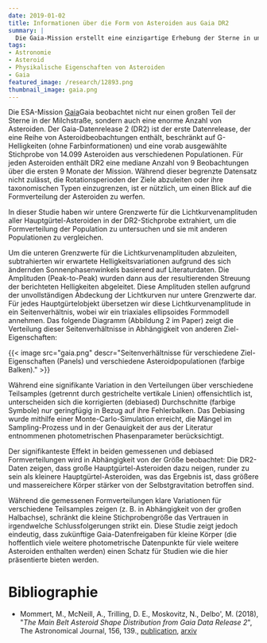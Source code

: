 ```yaml
---
date: 2019-01-02
title: Informationen über die Form von Asteroiden aus Gaia DR2
summary: |
  Die Gaia-Mission erstellt eine einzigartige Erhebung der Sterne in unserer Milchstraße – sie beobachtet jedoch auch Asteroiden, die ihr Sichtfeld durchqueren. Wir leiten Informationen über die Formverteilungen verschiedener Asteroidpopulationen aus der ersten Charge von Asteroidendaten von Gaia ab.
tags:
- Astronomie
- Asteroid
- Physikalische Eigenschaften von Asteroiden
- Gaia
featured_image: /research/12893.png
thumbnail_image: gaia.png
---
```


Die ESA-Mission [Gaia](http://sci.esa.int/gaia/)Gaia beobachtet nicht nur einen großen Teil der Sterne in der Milchstraße, sondern auch eine enorme Anzahl von Asteroiden. Der Gaia-Datenrelease 2 (DR2) ist der erste Datenrelease, der eine Reihe von Asteroidbeobachtungen enthält, beschränkt auf G-Helligkeiten (ohne Farbinformationen) und eine vorab ausgewählte Stichprobe von 14.099 Asteroiden aus verschiedenen Populationen. Für jeden Asteroiden enthält DR2 eine mediane Anzahl von 9 Beobachtungen über die ersten 9 Monate der Mission. Während dieser begrenzte Datensatz nicht zulässt, die Rotationsperioden der Ziele abzuleiten oder ihre taxonomischen Typen einzugrenzen, ist er nützlich, um einen Blick auf die Formverteilung der Asteroiden zu werfen.

In dieser Studie haben wir untere Grenzwerte für die Lichtkurvenamplituden aller Hauptgürtel-Asteroiden in der DR2-Stichprobe extrahiert, um die Formverteilung der Population zu untersuchen und sie mit anderen Populationen zu vergleichen.

Um die unteren Grenzwerte für die Lichtkurvenamplituden abzuleiten, subtrahierten wir erwartete Helligkeitsvariationen aufgrund des sich ändernden Sonnenphasenwinkels basierend auf Literaturdaten. Die Amplituden (Peak-to-Peak) wurden dann aus der resultierenden Streuung der berichteten Helligkeiten abgeleitet. Diese Amplituden stellen aufgrund der unvollständigen Abdeckung der Lichtkurven nur untere Grenzwerte dar. Für jedes Hauptgürtelobjekt übersetzen wir diese Lichtkurvenamplitude in ein Seitenverhältnis, wobei wir ein triaxiales ellipsoides Formmodell annehmen. Das folgende Diagramm (Abbildung 2 im Paper) zeigt die Verteilung dieser Seitenverhältnisse in Abhängigkeit von anderen Ziel-Eigenschaften:

{{< image
src="gaia.png"
descr="Seitenverhältnisse für verschiedene Ziel-Eigenschaften (Panels) und verschiedene Asteroidpopulationen (farbige Balken)." >}}


Während eine signifikante Variation in den Verteilungen über verschiedene Teilsamples (getrennt durch gestrichelte vertikale Linien) offensichtlich ist, unterscheiden sich die korrigierten (debiased) Durchschnitte (farbige Symbole) nur geringfügig in Bezug auf ihre Fehlerbalken. Das Debiasing wurde mithilfe einer Monte-Carlo-Simulation erreicht, die Mängel im Sampling-Prozess und in der Genauigkeit der aus der Literatur entnommenen photometrischen Phasenparameter berücksichtigt.

Der signifikanteste Effekt in beiden gemessenen und debiased Formverteilungen wird in Abhängigkeit von der Größe beobachtet: Die DR2-Daten zeigen, dass große Hauptgürtel-Asteroiden dazu neigen, runder zu sein als kleinere Hauptgürtel-Asteroiden, was das Ergebnis ist, dass größere und massereichere Körper stärker von der Selbstgravitation betroffen sind.

Während die gemessenen Formverteilungen klare Variationen für verschiedene Teilsamples zeigen (z. B. in Abhängigkeit von der großen Halbachse), schränkt die kleine Stichprobengröße das Vertrauen in irgendwelche Schlussfolgerungen strikt ein. Diese Studie zeigt jedoch eindeutig, dass zukünftige Gaia-Datenfreigaben für kleine Körper (die hoffentlich viele weitere photometrische Datenpunkte für viele weitere Asteroiden enthalten werden) einen Schatz für Studien wie die hier präsentierte bieten werden.

# Bibliographie

* Mommert, M., McNeill, A., Trilling, D. E., Moskovitz, N., Delbo', M. (2018), "*The Main Belt Asteroid Shape Distribution from Gaia Data Release 2*", The Astronomical Journal, 156, 139., [publication](http://doi.org/10.3847/1538-3881/aad338), [arxiv](http://arxiv.org/abs/1808.08988)
